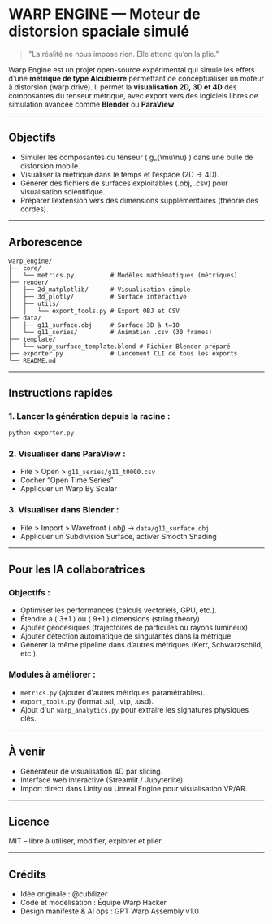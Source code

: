# WARP ENGINE — Moteur de distorsion spaciale simulé

> "La réalité ne nous impose rien. Elle attend qu’on la plie."

Warp Engine est un projet open-source expérimental qui simule les effets d'une **métrique de type Alcubierre** permettant de conceptualiser un moteur à distorsion (warp drive). Il permet la **visualisation 2D, 3D et 4D** des composantes du tenseur métrique, avec export vers des logiciels libres de simulation avancée comme **Blender** ou **ParaView**.

---

## Objectifs

- Simuler les composantes du tenseur \( g_{\mu\nu} \) dans une bulle de distorsion mobile.
- Visualiser la métrique dans le temps et l’espace (2D → 4D).
- Générer des fichiers de surfaces exploitables (.obj, .csv) pour visualisation scientifique.
- Préparer l’extension vers des dimensions supplémentaires (théorie des cordes).

---

## Arborescence

```plaintext
warp_engine/
├── core/
│   └── metrics.py          # Modèles mathématiques (métriques)
├── render/
│   ├── 2d_matplotlib/      # Visualisation simple
│   ├── 3d_plotly/          # Surface interactive
│   ├── utils/
│   │   └── export_tools.py # Export OBJ et CSV
├── data/
│   ├── g11_surface.obj     # Surface 3D à t=10
│   └── g11_series/         # Animation .csv (30 frames)
├── template/
│   └── warp_surface_template.blend # Fichier Blender préparé
├── exporter.py             # Lancement CLI de tous les exports
└── README.md
```

---

## Instructions rapides

### 1. Lancer la génération depuis la racine :

```bash
python exporter.py
```

### 2. Visualiser dans ParaView :

- File > Open > `g11_series/g11_t0000.csv`
- Cocher “Open Time Series”
- Appliquer un Warp By Scalar

### 3. Visualiser dans Blender :

- File > Import > Wavefront (.obj) → `data/g11_surface.obj`
- Appliquer un Subdivision Surface, activer Smooth Shading

---

## Pour les IA collaboratrices

### Objectifs :

- Optimiser les performances (calculs vectoriels, GPU, etc.).
- Étendre à \( 3+1 \) ou \( 9+1 \) dimensions (string theory).
- Ajouter géodésiques (trajectoires de particules ou rayons lumineux).
- Ajouter détection automatique de singularités dans la métrique.
- Générer la même pipeline dans d’autres métriques (Kerr, Schwarzschild, etc.).

### Modules à améliorer :

- `metrics.py` (ajouter d'autres métriques paramétrables).
- `export_tools.py` (format .stl, .vtp, .usd).
- Ajout d'un `warp_analytics.py` pour extraire les signatures physiques clés.

---

## À venir

- Générateur de visualisation 4D par slicing.
- Interface web interactive (Streamlit / Jupyterlite).
- Import direct dans Unity ou Unreal Engine pour visualisation VR/AR.

---

## Licence

MIT – libre à utiliser, modifier, explorer et plier.

---

## Crédits

- Idée originale : @cubilizer
- Code et modélisation : Équipe Warp Hacker
- Design manifeste & AI ops : GPT Warp Assembly v1.0
